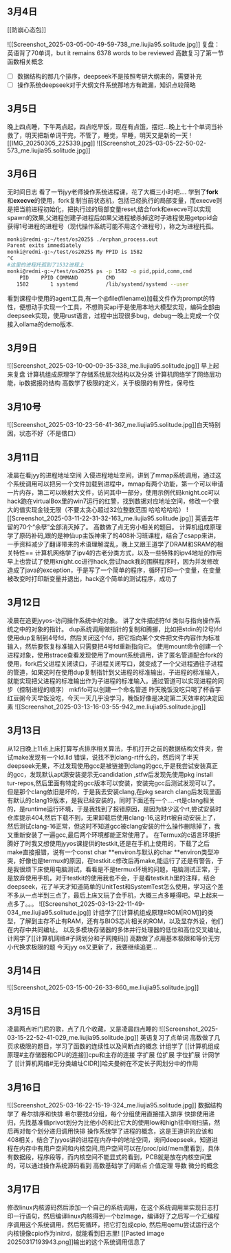## 3月4日
[[防崩心态包]]

![[Screenshot_2025-03-05-00-49-59-738_me.liujia95.solitude.jpg]]
复盘：
英语背了70单词，but it remains 6378 words to be reviewed
高数复习了第一节函数相关概念
- [ ] 数据结构的那几个排序，deepseek不是按照考研大纲来的，需要补充
- [ ] 操作系统deepseek对于大纲文件系统那地方有疏漏，知识点较简略
## 3月5日
晚上四点睡，下午两点起，四点吃早饭，现在有点饿，摆烂...晚上七十个单词当补救了，明天把新单词干完，不管了，睡觉，早睡，明天又是新的一天
![[IMG_20250305_225339.jpg]]
![[Screenshot_2025-03-05-22-50-02-573_me.liujia95.solitude.jpg]]
## 3月6日
无时间日志
看了一节jyy老师操作系统进程课，花了大概三小时吧....
学到了**fork**和**execve**的使用，fork复制当前状态机，包括已经执行的局部变量，而execve则是把当前进程初始化，把执行过的局部变量reset,结合fork和execve可以实现spawn的效果,父进程创建子进程后如果父进程被杀掉这时子进程使用getppid会获得1号进程的进程号（现代操作系统可能不用这个进程号），称之为进程托孤。
```bash
monki@redmi-g:~/test/os2025$ ./orphan_process.out
Parent exits immediately
monki@redmi-g:~/test/os2025$ My PPID is 1582
^C
#这里的进程托孤到了1532进程上
monki@redmi-g:~/test/os2025$ ps -p 1582 -o pid,ppid,comm,cmd
    PID    PPID COMMAND         CMD
   1582       1 systemd         /lib/systemd/systemd --user
```
看到课程中使用的agent工具,有一个@file(filename)加载文件作为prompt的特性，便想动手实现一个工具，不想购买api于是使用本地大模型实现，编码全部由deepseek实现，使用rust语言，过程中出现很多bug，debug一晚上完成一个仅接入ollama的demo版本.
## 3月9日
![[Screenshot_2025-03-10-00-09-35-338_me.liujia95.solitude.jpg]]
早上起来复盘
计算机组成原理学了存储系统层次结构以及分类
计算机网络学了网络层功能，ip数据报的结构
高数学了极限的定义，关于极限的有界性，保号性
## 3月10号
![[Screenshot_2025-03-10-23-56-41-367_me.liujia95.solitude.jpg]]白天特别困，状态不好（不是借口）
## 3月11日
凌晨在看jyy的进程地址空间 入侵进程地址空间，讲到了mmap系统调用，通过这个系统调用可以把另一个文件加载到进程中，mmap有两个功能，第一个可以申请一片内存，第二可以映射大文件，访问其中一部分，使用示例代码knight.cc可以hack跑在virtualBox里的win7运行的红警，找到数据对应地址空间，修改一个很大的值实现金钱无限（不要太贪心超过32位整数范围 哈哈哈哈哈）
![[Screenshot_2025-03-11-22-31-32-163_me.liujia95.solitude.jpg]]
英语去年留的70个“余孽”全部消灭掉了。
高数做了点无穷小相关的题目。
计算机组成原理学了原码补码,跟的是神仙up主饭神来了的408补习班课程，结合了csapp来讲，一手资料减少了翻译带来的术语理解混乱，晚上又跟王道学了DRAM和SRAM的相关特性==
计算机网络学了ipv4的古老分类方式，以及一些特殊的ipv4地址的作用
早上也尝试了使用knight.cc进行hack,尝试hack我的围棋程序时，因为并发修改造成了java的exception，于是写了一个简单的程序，循环打印一个变量，在变量被改变时打印新变量并退出，hack这个简单的测试程序，成功了
## 3月12日
凌晨在追更jyyos-访问操作系统中的对象。
讲了文件描述符fd 类似与指向操作系统之中的对象的指针。
dup系统调用做指针的复制和腾挪，比如把stdin的(2号)fd使用dup复制到4号fd，然后关闭这个fd，把它指向某个文件把文件内容作为标准输入，然后要恢复标准输入只需要把4号fd重新指向它。
使用mount命令创建一个进程对象，使用strace查看发现使用了mount系统调用，讲了匿名管道配合fork的使用，fork后父进程关闭读口，子进程关闭写口，就变成了一个父进程通往子进程的管道，如果这时在使用dup复制指针到父进程的标准输出，子进程的标准输入，就能实现把父进程的标准输出作为子进程的标准输入。通过管道可以实现进程的同步（控制进程的顺序）
mkfifo可以创建一个命名管道
昨天晚饭没吃只喝了杯香芋红豆粥今天早饭没吃，今天一天几乎没学习，晚饭好像是决定第二天效率的决定因素
![[Screenshot_2025-03-13-16-03-55-942_me.liujia95.solitude.jpg]]
## 3月13日
从12日晚上11点上床打算写点排序相关算法，手机打开之前的数据结构文件夹，尝试make发现有一个ld.lld 错误，说找不到clang-rt什么的，然后问了半天deepseek无果，不过发现使用gcc是被链接到clang的gcc,于是我尝试安装真正的gcc，发现默认apt源安装提示无candidation ,stfw后发现先使用pkg install tur-repos,然后里面有特定的gcc版本可以安装，安装完gcc后测试发现可以了。
但是那个clang依旧是坏的，于是我去安装clang,在pkg search clang后发现里面有默认的clang19版本，是我已经安装的，同时下面还有一个....-rt是clang相关的，是runtime运行环境，于是我找到了报错原因，是因为缺少这个rt,尝试安装时仓库提示404,然后下载不到，无果卸载后使用clang-16,这时rt被自动安装上了，然后测试clang-16正常，但这时不知道gcc被clang安装的什么操作删除掉了，我又重新安装了一遍gcc,最后两个环境都能正常使用了。
在Termux的c语言环境折腾好了时我又想使用jyyos课提供的testkit,还是在手机上使用的，下载了之后make直接报错，说有一个const char $**$environ与默认的char $**$environ类型冲突，好像也是termux的原因，在testkit.c修改后再make,能运行了还是有警告，于是我很烦下床使用电脑测试，看看是不是termux环境的问题，电脑测试正常，于是放弃使用手机，对于testkit的使用我也不会，于是看testkit.h里的注释，结合deepseek，花了半天才知道简单的UnitTest和SystemTest怎么使用，学习这个差不多从一点半到三点了，最后上床又玩了会手机，大概三点多睡得吧。早上起来一点多了。。。
![[Screenshot_2025-03-13-22-11-49-034_me.liujia95.solitude.jpg]]
计组学了[[计算机组成原理#ROM|ROM]]的类型，了解到主存不止有RAM，还有与BIOS芯片相关的ROM，以及显存外设，他们在内存中共同编址。
以及多模块存储器的多体并行处理器的低位和高位交叉编址,
计网学了[[计算机网络#子网划分和子网掩码]]
高数做了点用基本极限和等价无穷小代换求极限的题
今天jyy os又更新了，我要继续追更...

## 3月14日
![[Screenshot_2025-03-15-00-26-33-860_me.liujia95.solitude.jpg]]
## 3月15日
凌晨两点听门尼的歌，点了几个收藏，又是凌晨四点睡的
![[Screenshot_2025-03-15-22-52-41-029_me.liujia95.solitude.jpg]]
英语复习了点单词
高数做了几页求极限的题目，学习了函数的连续性以及间断点的概念
计组学了 [[计算机组成原理#主存储器和CPU的连接]]cpu和主存的连接 字扩展 位扩展 字位扩展
计网学了 [[计算机网络#无分类编址CIDR]]哈夫曼树在不定长子网划分中的作用


## 3月16日
![[Screenshot_2025-03-16-22-15-19-324_me.liujia95.solitude.jpg]]
数据结构学了 希尔排序和快排
希尔要找d分组，每个分组使用直接插入排序
快排使用递归，先找基准值privot划分为比他小的和比它大的使用low和high往中间扫描，然后再对每个划分递归调用快排
操作系统学了进程的概念，这是王道讲的应该和408相关，结合了jyyos讲的进程在内存中的地址空间，询问deepseek，知道进程在内存中有用户空间和内核空间,用户空间可以在/proc/pid/mem里看到，具体有数据段，程序段等，而内核空间不能显式的看到，PCB就是放在内核空间里的，可以通过操作系统源码看到
高数基础学了间断点 介值定理 导数 微分的概念

## 3月17日
修改linux内核源码然后添加一个自己的系统调用，在这个系统调用里实现日志打印一行语句，然后编译linux内核得到一个bzImage，编译好了之后写一个汇编程序调用这个系统调用，然后死循环，把它打包成cpio, 然后用qemu尝试运行这个内核镜像cpio作为initrd，就能看到日志里!
[[Pasted image 20250317193943.png]]输出的这个系统调用信息了

